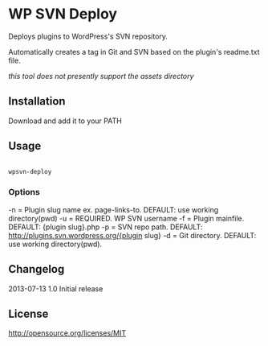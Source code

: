 # WP SVN Deploy

Deploys plugins to WordPress's SVN repository.

Automatically creates a tag in Git and SVN based on the plugin's readme.txt file.

*this tool does not presently support the assets directory*

## Installation

Download and add it to your PATH

## Usage

```bash

wpsvn-deploy
```

### Options

 -n = Plugin slug name ex. page-links-to. DEFAULT: use working directory(pwd)
 -u = REQUIRED. WP SVN username
 -f = Plugin mainfile. DEFAULT: {plugin slug}.php
 -p = SVN repo path. DEFAULT: http://plugins.svn.wordpress.org/{plugin slug}
 -d = Git directory. DEFAULT: use working directory(pwd).

## Changelog

2013-07-13 1.0 Initial release

## License

http://opensource.org/licenses/MIT